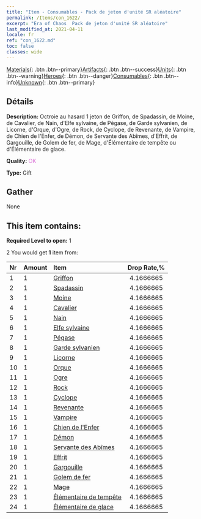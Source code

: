 ```yaml
---
title: "Item - Consumables - Pack de jeton d'unité SR aléatoire"
permalink: /Items/con_1622/
excerpt: "Era of Chaos  Pack de jeton d'unité SR aléatoire"
last_modified_at: 2021-04-11
locale: fr
ref: "con_1622.md"
toc: false
classes: wide
---
```

 [Materials](/fr/Items/){: .btn .btn--primary}[Artifacts](/fr/Items/Artifacts/){: .btn .btn--success}[Units](/fr/Items/Units/){: .btn .btn--warning}[Heroes](/fr/Items/Heroes/){: .btn .btn--danger}[Consumables](/fr/Items/Consumables/){: .btn .btn--info}[Unknown](/fr/Items/Unknown/){: .btn .btn--primary}

## Détails
 **Description:** Octroie au hasard 1 jeton de Griffon, de Spadassin, de Moine, de Cavalier, de Nain, d'Elfe sylvaine, de Pégase, de Garde sylvanien, de Licorne, d'Orque, d'Ogre, de Rock, de Cyclope, de Revenante, de Vampire, de Chien de l'Enfer, de Démon, de Servante des Abîmes, d'Effrit, de Gargouille, de Golem de fer, de Mage, d'Élémentaire de tempête ou d'Élémentaire de glace.

 **Quality:** <span style="color: #DA70D6">OK</span>

 **Type:** Gift

## Gather

  None

## This item contains:

 **Required Level to open:** 1

 2 You would get **1** item  from:

  | Nr | Amount |     Item    | Drop Rate,% |
  |:---|:-------|:------------|:---------:|
  | 1 | 1 | [Griffon](/fr/Items/unt_192/) | 4.1666665 | 
  | 2 | 1 | [Spadassin](/fr/Items/unt_193/) | 4.1666665 | 
  | 3 | 1 | [Moine](/fr/Items/unt_194/) | 4.1666665 | 
  | 4 | 1 | [Cavalier ](/fr/Items/unt_195/) | 4.1666665 | 
  | 5 | 1 | [Nain](/fr/Items/unt_200/) | 4.1666665 | 
  | 6 | 1 | [Elfe sylvaine](/fr/Items/unt_201/) | 4.1666665 | 
  | 7 | 1 | [Pégase](/fr/Items/unt_202/) | 4.1666665 | 
  | 8 | 1 | [Garde sylvanien](/fr/Items/unt_203/) | 4.1666665 | 
  | 9 | 1 | [Licorne](/fr/Items/unt_204/) | 4.1666665 | 
  | 10 | 1 | [Orque](/fr/Items/unt_219/) | 4.1666665 | 
  | 11 | 1 | [Ogre](/fr/Items/unt_220/) | 4.1666665 | 
  | 12 | 1 | [Rock](/fr/Items/unt_221/) | 4.1666665 | 
  | 13 | 1 | [Cyclope](/fr/Items/unt_222/) | 4.1666665 | 
  | 14 | 1 | [Revenante](/fr/Items/unt_210/) | 4.1666665 | 
  | 15 | 1 | [Vampire](/fr/Items/unt_211/) | 4.1666665 | 
  | 16 | 1 | [Chien de l'Enfer](/fr/Items/unt_228/) | 4.1666665 | 
  | 17 | 1 | [Démon](/fr/Items/unt_229/) | 4.1666665 | 
  | 18 | 1 | [Servante des Abîmes](/fr/Items/unt_230/) | 4.1666665 | 
  | 19 | 1 | [Effrit](/fr/Items/unt_231/) | 4.1666665 | 
  | 20 | 1 | [Gargouille](/fr/Items/unt_236/) | 4.1666665 | 
  | 21 | 1 | [Golem de fer](/fr/Items/unt_237/) | 4.1666665 | 
  | 22 | 1 | [Mage](/fr/Items/unt_238/) | 4.1666665 | 
  | 23 | 1 | [Élémentaire de tempête](/fr/Items/unt_263/) | 4.1666665 | 
  | 24 | 1 | [Élémentaire de glace](/fr/Items/unt_264/) | 4.1666665 | 
